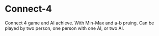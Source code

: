 # Connect-4
Connect 4 game and AI achieve. With Min-Max and a-b pruing.
Can be played by two person, one person with one AI, or two AI.
